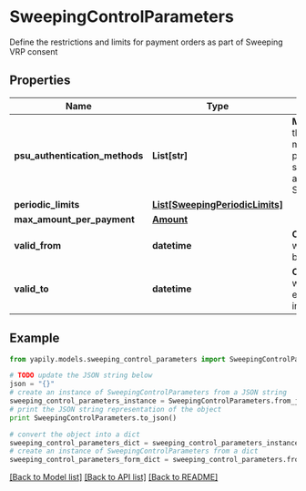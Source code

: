 # SweepingControlParameters

Define the restrictions and limits for payment orders as part of Sweeping VRP consent

## Properties

Name | Type | Description | Notes
------------ | ------------- | ------------- | -------------
**psu_authentication_methods** | **List[str]** | __Mandatory__. Defines the authentication method(s) allowed in payment submission step. Allowed values are [SCA_REQUIRED, SCA_NOT_REQUIRED]. | 
**periodic_limits** | [**List[SweepingPeriodicLimits]**](SweepingPeriodicLimits.md) |  | 
**max_amount_per_payment** | [**Amount**](Amount.md) |  | 
**valid_from** | **datetime** | __Optional__. Start date when the consent becomes valid. | [optional] 
**valid_to** | **datetime** | __Optional__. End date when the consent expires and becomes invalid. | [optional] 

## Example

```python
from yapily.models.sweeping_control_parameters import SweepingControlParameters

# TODO update the JSON string below
json = "{}"
# create an instance of SweepingControlParameters from a JSON string
sweeping_control_parameters_instance = SweepingControlParameters.from_json(json)
# print the JSON string representation of the object
print SweepingControlParameters.to_json()

# convert the object into a dict
sweeping_control_parameters_dict = sweeping_control_parameters_instance.to_dict()
# create an instance of SweepingControlParameters from a dict
sweeping_control_parameters_form_dict = sweeping_control_parameters.from_dict(sweeping_control_parameters_dict)
```
[[Back to Model list]](../README.md#documentation-for-models) [[Back to API list]](../README.md#documentation-for-api-endpoints) [[Back to README]](../README.md)



